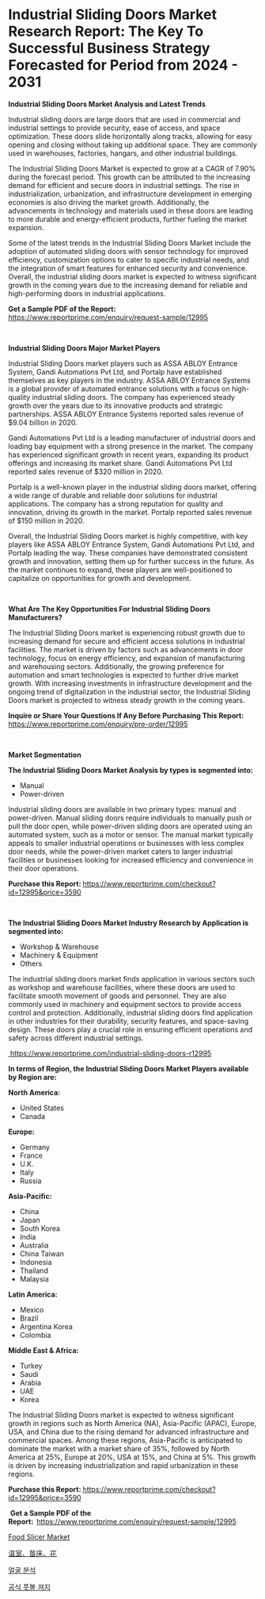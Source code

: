 <p><h1>Industrial Sliding Doors Market Research Report: The Key To Successful Business Strategy Forecasted for Period from 2024 - 2031</h1></p><p><strong>Industrial Sliding Doors Market Analysis and Latest Trends</strong></p>
<p><p>Industrial sliding doors are large doors that are used in commercial and industrial settings to provide security, ease of access, and space optimization. These doors slide horizontally along tracks, allowing for easy opening and closing without taking up additional space. They are commonly used in warehouses, factories, hangars, and other industrial buildings.</p><p>The Industrial Sliding Doors Market is expected to grow at a CAGR of 7.90% during the forecast period. This growth can be attributed to the increasing demand for efficient and secure doors in industrial settings. The rise in industrialization, urbanization, and infrastructure development in emerging economies is also driving the market growth. Additionally, the advancements in technology and materials used in these doors are leading to more durable and energy-efficient products, further fueling the market expansion.</p><p>Some of the latest trends in the Industrial Sliding Doors Market include the adoption of automated sliding doors with sensor technology for improved efficiency, customization options to cater to specific industrial needs, and the integration of smart features for enhanced security and convenience. Overall, the industrial sliding doors market is expected to witness significant growth in the coming years due to the increasing demand for reliable and high-performing doors in industrial applications.</p></p>
<p><strong>Get a Sample PDF of the Report:&nbsp;</strong> <a href="https://www.reportprime.com/enquiry/request-sample/12995">https://www.reportprime.com/enquiry/request-sample/12995</a></p>
<p>&nbsp;</p>
<p><strong>Industrial Sliding Doors Major Market Players</strong></p>
<p><p>Industrial Sliding Doors market players such as ASSA ABLOY Entrance System, Gandi Automations Pvt Ltd, and Portalp have established themselves as key players in the industry. ASSA ABLOY Entrance Systems is a global provider of automated entrance solutions with a focus on high-quality industrial sliding doors. The company has experienced steady growth over the years due to its innovative products and strategic partnerships. ASSA ABLOY Entrance Systems reported sales revenue of $9.04 billion in 2020.</p><p>Gandi Automations Pvt Ltd is a leading manufacturer of industrial doors and loading bay equipment with a strong presence in the market. The company has experienced significant growth in recent years, expanding its product offerings and increasing its market share. Gandi Automations Pvt Ltd reported sales revenue of $320 million in 2020.</p><p>Portalp is a well-known player in the industrial sliding doors market, offering a wide range of durable and reliable door solutions for industrial applications. The company has a strong reputation for quality and innovation, driving its growth in the market. Portalp reported sales revenue of $150 million in 2020.</p><p>Overall, the Industrial Sliding Doors market is highly competitive, with key players like ASSA ABLOY Entrance System, Gandi Automations Pvt Ltd, and Portalp leading the way. These companies have demonstrated consistent growth and innovation, setting them up for further success in the future. As the market continues to expand, these players are well-positioned to capitalize on opportunities for growth and development.</p></p>
<p>&nbsp;</p>
<p><strong>What Are The Key Opportunities For Industrial Sliding Doors Manufacturers?</strong></p>
<p><p>The Industrial Sliding Doors market is experiencing robust growth due to increasing demand for secure and efficient access solutions in industrial facilities. The market is driven by factors such as advancements in door technology, focus on energy efficiency, and expansion of manufacturing and warehousing sectors. Additionally, the growing preference for automation and smart technologies is expected to further drive market growth. With increasing investments in infrastructure development and the ongoing trend of digitalization in the industrial sector, the Industrial Sliding Doors market is projected to witness steady growth in the coming years.</p></p>
<p><strong>Inquire or Share Your Questions If Any Before Purchasing This Report:</strong> <a href="https://www.reportprime.com/enquiry/pre-order/12995">https://www.reportprime.com/enquiry/pre-order/12995</a></p>
<p>&nbsp;</p>
<p><strong>Market Segmentation</strong></p>
<p><strong>The Industrial Sliding Doors Market Analysis by types is segmented into:</strong></p>
<p><ul><li>Manual</li><li>Power-driven</li></ul></p>
<p><p>Industrial sliding doors are available in two primary types: manual and power-driven. Manual sliding doors require individuals to manually push or pull the door open, while power-driven sliding doors are operated using an automated system, such as a motor or sensor. The manual market typically appeals to smaller industrial operations or businesses with less complex door needs, while the power-driven market caters to larger industrial facilities or businesses looking for increased efficiency and convenience in their door operations.</p></p>
<p><strong>Purchase this Report:&nbsp;</strong><a href="https://www.reportprime.com/checkout?id=12995&price=3590">https://www.reportprime.com/checkout?id=12995&price=3590</a></p>
<p>&nbsp;</p>
<p><strong>The Industrial Sliding Doors Market Industry Research by Application is segmented into:</strong></p>
<p><ul><li>Workshop & Warehouse</li><li>Machinery & Equipment</li><li>Others</li></ul></p>
<p><p>The industrial sliding doors market finds application in various sectors such as workshop and warehouse facilities, where these doors are used to facilitate smooth movement of goods and personnel. They are also commonly used in machinery and equipment sectors to provide access control and protection. Additionally, industrial sliding doors find application in other industries for their durability, security features, and space-saving design. These doors play a crucial role in ensuring efficient operations and safety across different industrial settings.</p></p>
<p><a href="https://www.reportprime.com/industrial-sliding-doors-r12995">&nbsp;https://www.reportprime.com/industrial-sliding-doors-r12995</a></p>
<p><strong>In terms of Region, the Industrial Sliding Doors Market Players available by Region are:</strong></p>
<p>
    <p> <strong> North America: </strong>
        <ul>
            <li>United States</li>
            <li>Canada</li>
        </ul>
        </p> 
    <p> <strong> Europe: </strong>
        <ul>
            <li>Germany</li>
            <li>France</li>
            <li>U.K.</li>
            <li>Italy</li>
            <li>Russia</li>
        </ul>
        </p> 
    <p> <strong> Asia-Pacific: </strong>
        <ul>
            <li>China</li>
            <li>Japan</li>
            <li>South Korea</li>
            <li>India</li>
            <li>Australia</li>
            <li>China Taiwan</li>
            <li>Indonesia</li>
            <li>Thailand</li>
            <li>Malaysia</li>
        </ul>
        </p> 
    <p> <strong> Latin America: </strong>
        <ul>
            <li>Mexico</li>
            <li>Brazil</li>
            <li>Argentina Korea</li>
            <li>Colombia</li>
        </ul>
        </p> 
    <p> <strong> Middle East & Africa: </strong>
        <ul>
            <li>Turkey</li>
            <li>Saudi</li>
            <li>Arabia</li>
            <li>UAE</li>
            <li>Korea</li>
        </ul>
    </p>
    </p>
<p><p>The Industrial Sliding Doors market is expected to witness significant growth in regions such as North America (NA), Asia-Pacific (APAC), Europe, USA, and China due to the rising demand for advanced infrastructure and commercial spaces. Among these regions, Asia-Pacific is anticipated to dominate the market with a market share of 35%, followed by North America at 25%, Europe at 20%, USA at 15%, and China at 5%. This growth is driven by increasing industrialization and rapid urbanization in these regions.</p></p>
<p><strong>Purchase this Report: </strong><a href="https://www.reportprime.com/checkout?id=12995&price=3590">https://www.reportprime.com/checkout?id=12995&price=3590</a></p>
<p>&nbsp;<strong>Get a Sample PDF of the Report:&nbsp;&nbsp;</strong><a href="https://www.reportprime.com/enquiry/request-sample/12995">https://www.reportprime.com/enquiry/request-sample/12995</a></p>
<p><strong></strong></p>
<p><p><a href="https://github.com/WillieWoodard/Market-Research-Report-List-4/blob/main/food-slicer-market.md">Food Slicer Market</a></p><p><a href="https://medium.com/@billyhopkins526/%E6%B8%A9%E5%AE%A4-%E8%8B%97%E5%9C%83-%E3%81%8A%E3%82%88%E3%81%B3%E8%8A%B1%E5%B8%82%E5%A0%B4%E3%81%AE%E5%88%86%E6%9E%90-%E3%82%B0%E3%83%AD%E3%83%BC%E3%83%90%E3%83%AB%E7%94%A3%E6%A5%AD%E3%81%AE%E5%B1%95%E6%9C%9B%E3%81%A8%E4%BA%88%E6%B8%AC-2024%E5%B9%B4%E3%81%8B%E3%82%892031%E5%B9%B4-492652987abf">温室、苗床、花</a></p><p><a href="https://medium.com/@everettilkinson56562023/%EC%96%BC%EA%B5%B4-%EB%B6%84%EC%84%9D-%EC%8B%9C%EC%9E%A5%EC%9D%98-%ED%86%B5%EC%B0%B0%EB%A0%A5-%EC%8B%9C%EC%9E%A5-%EB%8F%99%ED%96%A5-%EC%84%B1%EC%9E%A5-2024%EB%85%84%EB%B6%80%ED%84%B0-2031%EB%85%84%EA%B9%8C%EC%A7%80-%EC%98%88%EC%B8%A1%EB%90%9C-%EA%B2%83-af27c1b3e235">얼굴 분석</a></p><p><a href="https://medium.com/@tomienow676/%EA%B3%B5%EC%8B%9D-%EC%B6%95%EA%B5%AC-%EC%A0%80%EC%A7%80-%EC%8B%9C%EC%9E%A5%EC%9D%80-%EC%8B%9C%EC%9E%A5-%EC%A0%90%EC%9C%A0%EC%9C%A8-%EC%8B%9C%EC%9E%A5-%ED%8A%B8%EB%A0%8C%EB%93%9C-%EB%B0%8F-%EC%8B%9C%EC%9E%A5-%EC%84%B1%EC%9E%A5%EC%97%90-%EA%B4%80%ED%95%9C-%EC%A0%95%EB%B3%B4%EB%A5%BC-%EC%A0%9C%EA%B3%B5%ED%95%A9%EB%8B%88%EB%8B%A4-40bddf15a895">공식 풋볼 져지</a></p></p>